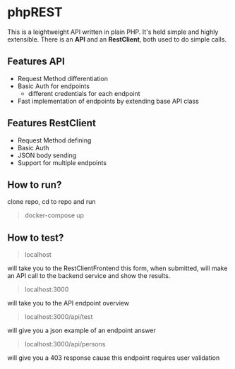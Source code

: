 # phpREST
This is a leightweight API written in plain PHP. It's held simple and highly extensible.
There is an __API__ and an __RestClient__, both used to do simple calls.

## Features API
- Request Method differentiation
- Basic Auth for endpoints 
  - different credentials for each endpoint
- Fast implementation of endpoints by extending base API class


## Features RestClient
- Request Method defining
- Basic Auth
- JSON body sending
- Support for multiple endpoints

## How to run?

clone repo, cd to repo and run
> docker-compose up

## How to test?

>localhost

will take you to the RestClientFrontend
this form, when submitted, will make an API call to the backend service and show the results.

>localhost:3000

will take you to the API endpoint overview

>localhost:3000/api/test

will give you a json example of an endpoint answer

>localhost:3000/api/persons

will give you a 403 response cause this endpoint requires user validation